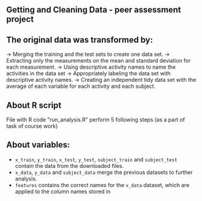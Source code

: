 ## Getting and Cleaning Data - peer assessment project


## The original data was transformed by:

-> Merging the training and the test sets to create one data set.
-> Extracting only the measurements on the mean and standard deviation for each measurement. 
-> Using descriptive activity names to name the activities in the data set
-> Appropriately labeling the data set with descriptive activity names. 
-> Creating an independent tidy data set with the average of each variable for each activity and each subject. 

## About R script
File with R code "run_analysis.R" perform 5 following steps (as a part of task of course work)

## About variables:   
* `x_train`, `y_train`, `x_test`, `y_test`, `subject_train` and `subject_test` contain the data from the downloaded files.
* `x_data`, `y_data` and `subject_data` merge the previous datasets to further analysis.
* `features` contains the correct names for the `x_data` dataset, which are applied to the column names stored in